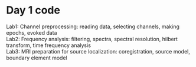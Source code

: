 # Day 1 code
Lab1: Channel preprocessing: reading data, selecting channels, making epochs, evoked data  <br>
Lab2: Frequency analysis: filtering, spectra, spectral resolution, hilbert transform, time frequency analysis <br>
Lab3: MRI preparation for source localization: coregistration, source model, boundary element model <br>
